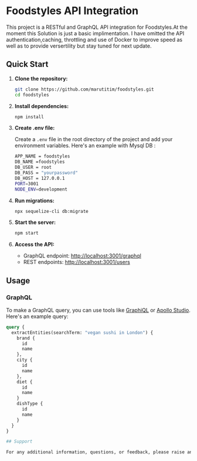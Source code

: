 # Foodstyles API Integration

This project is a RESTful and GraphQL API integration for Foodstyles.At the moment this Solution is just a basic implimentation. I have omitted the API authentication,caching, throttling and use of Docker to improve speed as well as to provide versertility but stay tuned for next update.

## Quick Start

1. **Clone the repository:**

    ```sh
    git clone https://github.com/marutitim/foodstyles.git
    cd foodstyles
    ```

2. **Install dependencies:**

    ```sh
    npm install
    ```

3. **Create .env file:**

    Create a `.env` file in the root directory of the project and add your environment variables. Here's an example with Mysql DB :

    ```sh
    APP_NAME = foodstyles
    DB_NAME =foodstyles
    DB_USER = root
    DB_PASS = "yourpassword"
    DB_HOST = 127.0.0.1
    PORT=3001
    NODE_ENV=development
    ```

4. **Run migrations:**

    ```sh
    npx sequelize-cli db:migrate
    ```

5. **Start the server:**

    ```sh
    npm start
    ```

6. **Access the API:**

    - GraphQL endpoint: [http://localhost:3001/graphql](http://localhost:3001/graphql)
    - REST endpoints: [http://localhost:3001/users](http://localhost:3001/users)

## Usage

### GraphQL

To make a GraphQL query, you can use tools like [GraphiQL](https://github.com/graphql/graphiql) or [Apollo Studio](https://www.apollographql.com/docs/studio/). Here's an example query:

```graphql
query {
  extractEntities(searchTerm: "vegan sushi in London") {
    brand {
      id
      name
    },
    city {
      id
      name
    },
    diet {
      id
      name
    }
    dishType {
      id
      name
    }
  }
}

## Support

For any additional information, questions, or feedback, please raise an issue on [GitHub](https://github.com/marutitim/foodstyles.git) or contact us via our handle. We highly appreciate your participation!
